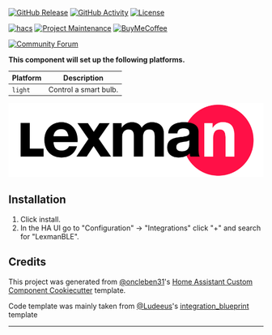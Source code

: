 [![GitHub Release][releases-shield]][releases]
[![GitHub Activity][commits-shield]][commits]
[![License][license-shield]][license]

[![hacs][hacsbadge]][hacs]
[![Project Maintenance][maintenance-shield]][user_profile]
[![BuyMeCoffee][buymecoffeebadge]][buymecoffee]

[![Community Forum][forum-shield]][forum]

**This component will set up the following platforms.**

| Platform | Description           |
| -------- | --------------------- |
| `light`  | Control a smart bulb. |

![lexmanLogo][lexmanLogo]

## Installation

1. Click install.
1. In the HA UI go to "Configuration" -> "Integrations" click "+" and search for "LexmanBLE".

## Credits

This project was generated from [@oncleben31](https://github.com/oncleben31)'s [Home Assistant Custom Component Cookiecutter](https://github.com/oncleben31/cookiecutter-homeassistant-custom-component) template.

Code template was mainly taken from [@Ludeeus](https://github.com/ludeeus)'s [integration_blueprint][integration_blueprint] template

---

[integration_blueprint]: https://github.com/custom-components/integration_blueprint
[buymecoffee]: https://buymeacoffee.com/davidsmfrem
[buymecoffeebadge]: https://img.shields.io/badge/buy%20me%20a%20coffee-donate-yellow.svg?style=for-the-badge
[commits-shield]: https://img.shields.io/github/commit-activity/y/davidsmfreire/lexman-ble.svg?style=for-the-badge
[commits]: https://github.com/davidsmfreire/lexman-ble/commits/main
[hacs]: https://hacs.xyz
[hacsbadge]: https://img.shields.io/badge/HACS-Custom-orange.svg?style=for-the-badge
[lexmanLogo]: images/logo.png
[forum-shield]: https://img.shields.io/badge/community-forum-brightgreen.svg?style=for-the-badge
[forum]: https://community.home-assistant.io/
[license]: https://github.com/davidsmfreire/lexman-ble/blob/main/LICENSE
[license-shield]: https://img.shields.io/github/license/davidsmfreire/lexman-ble.svg?style=for-the-badge
[maintenance-shield]: https://img.shields.io/badge/maintainer-%40davidsmfreire-blue.svg?style=for-the-badge
[releases-shield]: https://img.shields.io/github/release/davidsmfreire/lexman-ble.svg?style=for-the-badge
[releases]: https://github.com/davidsmfreire/lexman-ble/releases
[user_profile]: https://github.com/davidsmfreire
